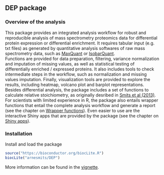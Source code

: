 ## DEP package

### Overview of the analysis

This package provides an integrated analysis workflow for robust and reproducible analysis of mass spectrometry proteomics data for differential protein expression or differential enrichment. 
It requires tabular input (e.g. txt files) as generated by quantitative analysis softwares of raw mass spectrometry data, such as [MaxQuant](http://www.nature.com/nbt/journal/v26/n12/full/nbt.1511.html) or [IsobarQuant](http://www.nature.com/nprot/journal/v10/n10/full/nprot.2015.101.html).   
Functions are provided for data preparation, filtering, variance normalization and imputation of missing values, as well as statistical testing of differentially enriched / expressed proteins.
It also includes tools to check intermediate steps in the workflow, such as normalization and missing values imputation.
Finally, visualization tools are provided to explore the results, including heatmap, volcano plot and barplot representations.   
Besides differential analysis, the package includes a set of functions to calculate relative stoichiometry, as originally desribed in [Smits et al (2013)](http://nar.oxfordjournals.org/content/41/1/e28.full).   
For scientists with limited experience in R, the package also entails wrapper functions that entail the complete analysis workflow and generate a report (see the chapter on [Wrapper functions](#wrapper-functions-for-the-entire-workflow)).
Even easier to use are the interactive Shiny apps that are provided by the package (see the chapter on [Shiny apps](#interactive-analysis-using-the-proteomer-shiny-apps)).

### Installation

Install and load the package

``` r
source("https://bioconductor.org/biocLite.R")
biocLite("arnesmits/DEP")
```

More information can be found in the [vignette](http://www.huber.embl.de/users/smits/DEP.html).
